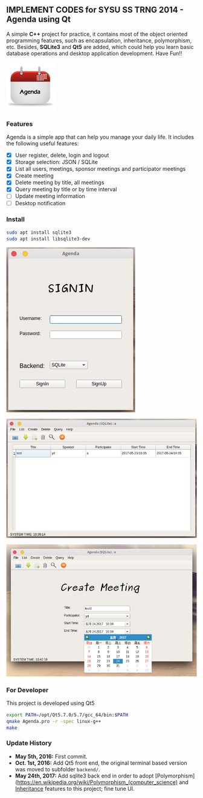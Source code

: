 ## IMPLEMENT CODES for SYSU SS TRNG 2014 - Agenda using Qt

A simple **C++** project for practice, it contains most of the object oriented programming features, such as encapsulation, inheritance, polymorphism, etc. Besides, **SQLite3** and **Qt5** are added, which could help you learn basic database operations and desktop application development. Have Fun!!

![icon](mkpkg/others/icon.png)

### Features 

Agenda is a simple app that can help you manage your daily life. It includes the following useful features:

- [x] User register, delete, login and logout
- [x] Storage selection: JSON / SQLite
- [x] List all users, meetings, sponsor meetings and participator meetings
- [x] Create meeting
- [x] Delete meeting by title, all meetings
- [x] Query meeting by title or by time interval
- [ ] Update meeting information
- [ ] Desktop notification

### Install



```sh
sudo apt install sqlite3
sudo apt install libsqlite3-dev
```  

![](backend/pic/3.png)     

![](backend/pic/4.png)      

![](backend/pic/5.png)


### For Developer

This project is developed using Qt5

```sh
export PATH=/opt/Qt5.7.0/5.7/gcc_64/bin:$PATH
qmake Agenda.pro -r -spec linux-g++
make
```

### Update History

* **May 5th, 2016:** First commit.
* **Oct. 1st, 2016:** Add Qt5 front end, the original terminal based version was moved to subfolder `backend/`.
* **May 24th, 2017:** Add sqlite3 back end in order to adopt [Polymorphism](https://en.wikipedia.org/wiki/Polymorphism_(computer_science) and [Inheritance](https://en.wikipedia.org/wiki/Inheritance_(object-oriented_programming)) features to this project; fine tune UI.
